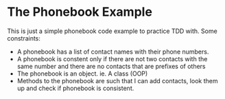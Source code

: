 # The Phonebook Example

This is just a simple phonebook code example to practice TDD with.
Some constraints:
- A phonebook has a list of contact names with their phone numbers.
- A phonebook is constent only if there are not two contacts with the same number and there are no contacts that are prefixes of others
- The phonebook is an object. ie. A class (OOP)
- Methods to the phonebook are such that I can add contacts, look them up and check if phonebook is consistent.

